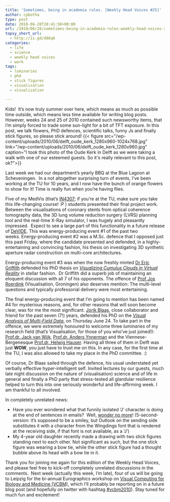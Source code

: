 ```yaml
---
title: 'Sometimes, being in academia rules. [Weekly Head Voices #25]'
author: cpbotha
type: post
date: 2010-06-28T20:41:50+00:00
url: /2010/06/28/sometimes-being-in-academia-rules-weekly-head-voices-25/
topsy_short_url:
  - http://is.gd/d86q6
categories:
  - life
  - science
  - weekly head voices
  - work
tags:
  - luminaries
  - phd
  - stick figures
  - visualisation
  - visualization

---
```

Kids!  It’s now truly summer over here, which means as much as possible time outside, which means less time available for writing blog posts. However, weeks 24 and 25 of 2010 contained such newsworthy items, that I’m simply forced to trade some sun-light for a bit of TFT exposure. In this post, we talk flowers, PhD defences, scientific talks, funny Js and finally stick figures, so please stick around!
{{< figure src="/wp-content/uploads/2010/06/delft_oude_kerk_1280x960-1024x768.jpg" link="/wp-content/uploads/2010/06/delft_oude_kerk_1280x960.jpg" caption="I took this photo of the Oude Kerk in Delft as we were taking a walk with one of our esteemed guests. So it&#x27;s really relevant to this post, ok?">}} 

Last week we had our department’s yearly BBQ at the Blue Lagoon at Scheveningen.  In a not altogether surprising turn of events, I’ve been working at the TU for 10 years, and I now have the bunch of orange flowers to show for it! Time is really fun when you’re having flies.

Five of my MedVis (that’s [IN4307][1]; if you’re at the TU, make sure you take this life-changing course! :P ) students presented their final project work. Between the visualisations of coronary stents from optical coherence tomography data, the 3D lung volume reduction surgery (LVRS) planning tool and the real-time X-Ray simulator, I was hugely and pleasantly impressed.  Expect to see a large part of this functionality in a future release of [DeVIDE][2]. This was energy-producing event #1 of the past two weeks. Energy-producing event #2 was a M.Sc. defence that I opposed just this past Friday, where the candidate presented and defended, in a highly-entertaining and convincing fashion, his thesis on investigating 3D synthetic aperture radar construction on multi-core architectures.

Energy-producing event #3 was when the now freshly minted [Dr Eric Griffith][3] defended his PhD thesis on _[Visualizing Cumulus Clouds in Virtual Reality][4]_ in stellar fashion.  Dr Griffith did a superb job of maintaining an eloquent discussion with all 7 of his opponents. The offence of [Prof Jos Roerdink][5] (Visualisation, Groningen) also deserves mention: The multi-level questions and typically professorial delivery were most entertaining.

The final energy-producing event that I’m going to mention has been named #4 for mysterious reasons, and, for other reasons that will soon become clear, was for me the most significant. [Jorik Blaas][6], close collaborator and friend for the past seven (7!) years, defended his PhD on the _[Visual Analysis of Multi-Field Data][7]_, on Thursday June 24. To take part in the offence, we were extremely honoured to welcome three _luminaries_ of my research field (that’s Visualisation, for those of you who’ve just joined!): [Prof.dr. Jack van Wijk][8], [Prof.dr. Anders Ynnerman][9] and the Viennese-Bergenesque [Prof.dr. Helwig Hauser][10]. Having all three of them in Delft was just **WOW**, you just have to trust me on this. In any case, for the first time at the TU, I was also allowed to take my place in the PhD committee. :)

Of course, Dr Blaas sailed through the defence, his usual understated yet verbally effective hyper-intelligent self. Invited lectures by our guests, much late night discussion on the nature of (visualisation) science and of life in general and finally a PhD party that stress-tested all glandular resilience helped to turn this into one seriously wonderful and life-affirming week. I am thankful to all involved.

In completely unrelated news:

  * Have you ever wondered what that funnily isolated ‘J’ character is doing at the end of sentences in emails?  Well, [wonder no more][11]! (5-second-version: it’s supposed to be a smiley, but Outlook on the sending side substitutes it with a character from the Wingdings font that is rendered at the receiving side, if that font is not available, as a ‘J’)
  * My 4-year old daughter recently made a drawing with two stick figures standing next to each other. Not significant as such, but the one stick figure was wearing a bow tie, while the other stick figure had a thought bubble above its head with a bow tie in it.

Thank you for joining me again for this edition of the Weekly Head Voices, and please feel free to kick-off completely unrelated discussions in the comments.  Next week (actually this week, I’m late), four of us will be going to Leipzig for the bi-annual Eurographics workshop on [Visual Computing for Biology and Medicine (VCBM)][12], which I’ll probably be reporting on in a future blog post (and hopefully on twitter with hashtag [#vcbm2010][13]). Stay tuned for much fun and excitement!

 [1]: http://graphics.tudelft.nl/Courses/in4307 "MedVis IN4307 website"
 [2]: http://graphics.tudelft.nl/Projects/DeVIDE "compulsory link to DeVIDE"
 [3]: http://graphics.tudelft.nl/~eric/ "Eric Griffith's homepage"
 [4]: http://graphics.tudelft.nl/Publications/Griffith2010 "Link to Eric's PhD page"
 [5]: http://www.cs.rug.nl/~roe/ "homepage Prof. Jos Roerdink"
 [6]: http://graphics.tudelft.nl/~jorik/ "Jorik's homepage"
 [7]: http://graphics.tudelft.nl/Publications/Blaas2010 "Link to Jorik's PhD page"
 [8]: http://www.win.tue.nl/~vanwijk/ "homepage Prof. Jack van Wijk"
 [9]: http://www.itn.liu.se/~andyn/ "homepage Prof.dr. Anders Ynnerman"
 [10]: http://www.ii.uib.no/vis/team/hauser/ "homepage Prof.dr. Helwig Hauser"
 [11]: http://chris.pirillo.com/j-smiley-outlook-email-problem-and-fix/ "funny J in emails"
 [12]: http://vcbm.org/2010 "EG VCBM 2010 website"
 [13]: http://twitter.com/search?q=%23vcbm2010 "link to twitter hashtag #vcbm2010"
